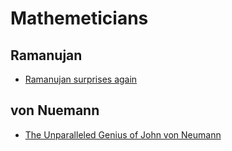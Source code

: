 # Mathemeticians


## Ramanujan

- [Ramanujan surprises again](https://news.ycombinator.com/item?id=22342682)

## von Nuemann

- [The Unparalleled Genius of John von Neumann](https://hn.premii.com/#/comments/21542753)
